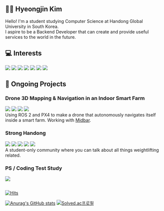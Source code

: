 ## 👨‍💻 Hyeongjin Kim
Hello! I'm a student studying Computer Science at Handong Global University in South Korea. <br>
I aspire to be a Backend Developer that can create and provide useful services to the world in the future. <br>

## 💻 Interests

![](https://img.shields.io/badge/C++-00599C.svg?&style=for-the-badge&logo=C%2B%2B&logoColor=white)
![](https://img.shields.io/badge/Java-007396.svg?&style=for-the-badge&logo=Java&logoColor=white)
![](https://img.shields.io/badge/Spring-6DB33F.svg?&style=for-the-badge&logo=Spring&logoColor=white)
![](https://img.shields.io/badge/SpringBoot-6DB33F.svg?&style=for-the-badge&logo=SpringBoot&logoColor=white)
![](https://img.shields.io/badge/JavaScript-F7DF1E.svg?&style=for-the-badge&logo=JavaScript&logoColor=white)
![](https://img.shields.io/badge/Node.js-339933.svg?&style=for-the-badge&logo=Node.js&logoColor=white)
![](https://img.shields.io/badge/React-61DAFB.svg?&style=for-the-badge&logo=React&logoColor=white)

## 🚀 Ongoing Projects

### Drone 3D Mapping & Navigation in an Indoor Smart Farm
![](https://img.shields.io/badge/ROS-22314E.svg?&style=for-the-badge&logo=ROS&logoColor=white)
![](https://img.shields.io/badge/C++-00599C.svg?&style=for-the-badge&logo=C%2B%2B&logoColor=white)
![](https://img.shields.io/badge/Python-3776AB.svg?&style=for-the-badge&logo=Python&logoColor=white)
![](https://img.shields.io/badge/PX4-88CE02.svg?&style=for-the-badge&logo=PX4&logoColor=white)
<br>
Using ROS 2 and PX4 to make a drone that autonomously navigates itself inside a smart farm.
       Working with [Midbar](https://midbar.kr/).

### Strong Handong
![](https://img.shields.io/badge/Next.js-000000.svg?&style=for-the-badge&logo=Next.js&logoColor=white)
![](https://img.shields.io/badge/Java-007396.svg?&style=for-the-badge&logo=Java&logoColor=white)
![](https://img.shields.io/badge/TailwindCSS-06B6D4.svg?&style=for-the-badge&logo=TailwindCSS&logoColor=white)
![](https://img.shields.io/badge/SpringBoot-6DB33F.svg?&style=for-the-badge&logo=SpringBoot&logoColor=white)
![](https://img.shields.io/badge/MySQL-4479A1.svg?&style=for-the-badge&logo=MySQL&logoColor=white)
<br>
A student-only community where you can talk about all things weightlifting related.

### PS / Coding Test Study
![](https://img.shields.io/badge/C++-00599C.svg?&style=for-the-badge&logo=C%2B%2B&logoColor=white)

## 
<div>

[![Hits](https://hits.seeyoufarm.com/api/count/incr/badge.svg?url=https%3A%2F%2Fgithub.com%2Fhhjj0506&count_bg=%237D7D7D&title_bg=%23030303&icon=&icon_color=%23E7E7E7&title=hits&edge_flat=false)](https://hits.seeyoufarm.com)

[![Anurag's GitHub stats](https://github-readme-stats.vercel.app/api?username=hhjj0506&show_icons=true&theme=dark)](https://github.com/anuraghazra/github-readme-stats)
[![Solved.ac프로필](http://mazassumnida.wtf/api/v2/generate_badge?boj=hhjj0506)](https://solved.ac/hhjj0506)
</div>


